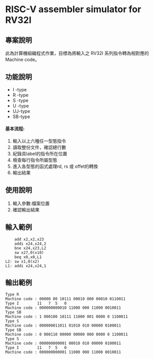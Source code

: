 # RISC-V assembler simulator for RV32I

## 專案說明
此為計算機組織程式作業，目標為將輸入之 RV32I 系列指令轉為相對應的Machine code。

## 功能說明
* I -type
* R -type
* S -type 
* U -type 
* UJ-type
* SB-type 


#### 基本流程:
1. 輸入以上六種任一型態指令
2. 讀取整份文件，確認總行數
3. 紀錄具label的指令所在位置
4. 檢查每行指令所屬型態
5. 進入各型態的函式處理rd, rs 或 offet的轉換
6. 輸出結果
 

## 使用說明
1. 輸入參數:檔案位置	
2. 確認輸出結果

## 輸入範例
		add x2,x2,x23
		addi x24,x24,2
		bne x24,x23,L2
		sw x27,0(x10)
		beq x0,x0,L1
	L2: sw x1,0(x2)
	L1: addi x24,x24,1

## 輸出範例
	Type R
	Machine code : 00000 00 10111 00010 000 00010 0110011
	Type I        11   7  5   0
	Machine code : 000000000010 11000 000 11000 0010011
	Type SB
	Machine code : 1 000100 10111 11000 001 0000 0 1100011
	Type S
	Machine code : 000000011011 01010 010 00000 0100011
	Type SB
	Machine code : 0 000110 00000 00000 000 0000 0 1100011
	Type S
	Machine code : 000000000001 00010 010 00000 0100011
	Type I        11   7  5   0
	Machine code : 000000000001 11000 000 11000 0010011
